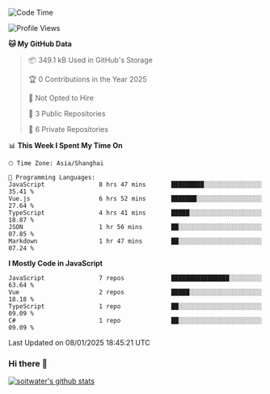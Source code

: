 <!--START_SECTION:waka-->
![Code Time](http://img.shields.io/badge/Code%20Time-4%2C484%20hrs%2022%20mins-blue)

![Profile Views](http://img.shields.io/badge/Profile%20Views-0-blue)

**🐱 My GitHub Data** 

> 📦 349.1 kB Used in GitHub's Storage 
 > 
> 🏆 0 Contributions in the Year 2025
 > 
> 🚫 Not Opted to Hire
 > 
> 📜 3 Public Repositories 
 > 
> 🔑 6 Private Repositories 
 > 
📊 **This Week I Spent My Time On** 

```text
🕑︎ Time Zone: Asia/Shanghai

💬 Programming Languages: 
JavaScript               8 hrs 47 mins       █████████░░░░░░░░░░░░░░░░   35.41 % 
Vue.js                   6 hrs 52 mins       ███████░░░░░░░░░░░░░░░░░░   27.64 % 
TypeScript               4 hrs 41 mins       █████░░░░░░░░░░░░░░░░░░░░   18.87 % 
JSON                     1 hr 56 mins        ██░░░░░░░░░░░░░░░░░░░░░░░   07.85 % 
Markdown                 1 hr 47 mins        ██░░░░░░░░░░░░░░░░░░░░░░░   07.24 % 
```

**I Mostly Code in JavaScript** 

```text
JavaScript               7 repos             ████████████████░░░░░░░░░   63.64 % 
Vue                      2 repos             █████░░░░░░░░░░░░░░░░░░░░   18.18 % 
TypeScript               1 repo              ██░░░░░░░░░░░░░░░░░░░░░░░   09.09 % 
C#                       1 repo              ██░░░░░░░░░░░░░░░░░░░░░░░   09.09 % 
```




 Last Updated on 08/01/2025 18:45:21 UTC
<!--END_SECTION:waka-->

### Hi there 👋
[![soitwater's github stats](https://github-readme-stats.vercel.app/api?username=soitwater)](https://github.com/soitwater/github-readme-stats)
